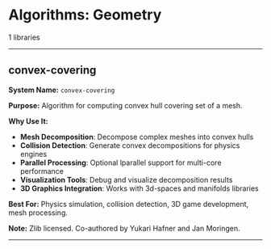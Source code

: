 # Algorithms: Geometry

1 libraries

---

## convex-covering

**System Name:** `convex-covering`

**Purpose:** Algorithm for computing convex hull covering set of a mesh.

**Why Use It:**
- **Mesh Decomposition**: Decompose complex meshes into convex hulls
- **Collision Detection**: Generate convex decompositions for physics engines
- **Parallel Processing**: Optional lparallel support for multi-core performance
- **Visualization Tools**: Debug and visualize decomposition results
- **3D Graphics Integration**: Works with 3d-spaces and manifolds libraries

**Best For:** Physics simulation, collision detection, 3D game development, mesh processing.

**Note:** Zlib licensed. Co-authored by Yukari Hafner and Jan Moringen.

---


